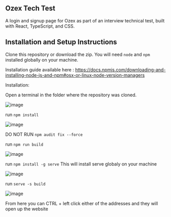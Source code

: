 ## Ozex Tech Test

A login and signup page for Ozex as part of an interview technical test, built with React, TypeScript, and CSS.


## Installation and Setup Instructions

Clone this repository or download the zip. You will need `node` and `npm` installed globally on your machine. 

Installation guide available here : https://docs.npmjs.com/downloading-and-installing-node-js-and-npm#osx-or-linux-node-version-managers

Installation:

Open a terminal in the folder where the repository was cloned. 

![image](https://github.com/simon-ramirez-afk/ozex-tech-test/assets/93628482/9d536e30-be7c-4a8a-9170-597795ef59fe)

run `npm install`

![image](https://github.com/simon-ramirez-afk/ozex-tech-test/assets/93628482/664ce689-f007-4c10-b8c4-516c6bf6c77c)

DO NOT RUN `npm audit fix --force` 

run `npm run build`

![image](https://github.com/simon-ramirez-afk/ozex-tech-test/assets/93628482/e6ebc4df-0fcb-457a-a556-42edaf3c4aa9)

run `npm install -g serve` This will install serve globaly on your machine

![image](https://github.com/simon-ramirez-afk/ozex-tech-test/assets/93628482/d0a65205-0a12-4a4a-bf1a-26e7c6827aa0)

run `serve -s build`

![image](https://github.com/simon-ramirez-afk/ozex-tech-test/assets/93628482/5694a9f9-de12-4b61-8695-3ba65479a45a)

From here you can CTRL + left click either of the addresses and they will open up the website


